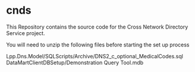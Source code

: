 # cnds

This Repository contains the source code for the Cross Network Directory Service project. 

You will need to unzip the following files before starting the set up process

Lpp.Dns.Model/SQLScripts/Archive/DNS2_c_optional_MedicalCodes.sql 
DataMartClientDBSetup/Demonstration Query Tool.mdb 
